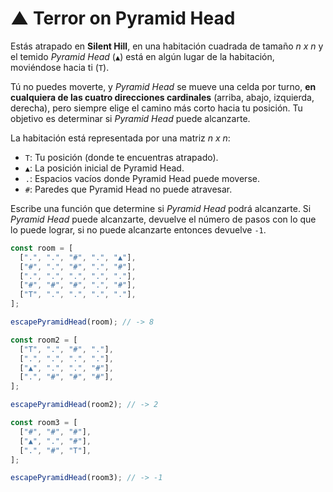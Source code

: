 # ▲ Terror on Pyramid Head

Estás atrapado en **Silent Hill**, en una habitación cuadrada de tamaño _n x n_ y el temido _Pyramid Head_ (`▲`) está en algún lugar de la habitación, moviéndose hacia ti (`T`).

Tú no puedes moverte, y _Pyramid Head_ se mueve una celda por turno, **en cualquiera de las cuatro direcciones cardinales** (arriba, abajo, izquierda, derecha), pero siempre elige el camino más corto hacia tu posición. Tu objetivo es determinar si _Pyramid Head_ puede alcanzarte.

La habitación está representada por una matriz _n x n_:

- `T`: Tu posición (donde te encuentras atrapado).
- `▲`: La posición inicial de Pyramid Head.
- `.`: Espacios vacíos donde Pyramid Head puede moverse.
- `#`: Paredes que Pyramid Head no puede atravesar.

Escribe una función que determine si _Pyramid Head_ podrá alcanzarte. Si _Pyramid Head_ puede alcanzarte, devuelve el número de pasos con lo que lo puede lograr, si no puede alcanzarte entonces devuelve `-1`.

```javascript
const room = [
  [".", ".", "#", ".", "▲"],
  ["#", ".", "#", ".", "#"],
  [".", ".", ".", ".", "."],
  ["#", "#", "#", ".", "#"],
  ["T", ".", ".", ".", "."],
];

escapePyramidHead(room); // -> 8

const room2 = [
  ["T", ".", "#", "."],
  [".", ".", ".", "."],
  ["▲", ".", ".", "#"],
  [".", "#", "#", "#"],
];

escapePyramidHead(room2); // -> 2

const room3 = [
  ["#", "#", "#"],
  ["▲", ".", "#"],
  [".", "#", "T"],
];

escapePyramidHead(room3); // -> -1
```

